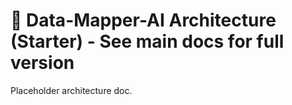 # 📐 Data-Mapper-AI Architecture (Starter) - See main docs for full version
Placeholder architecture doc.
